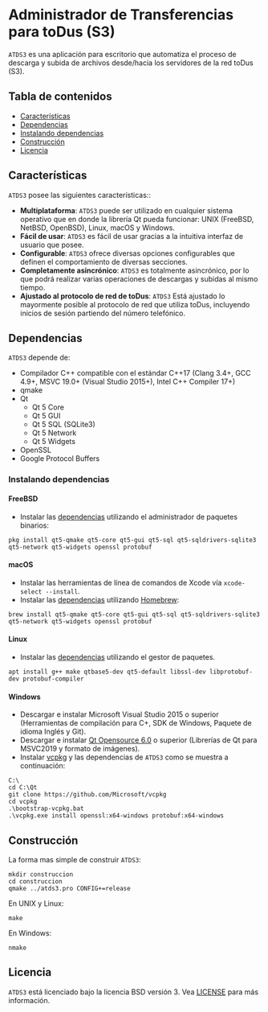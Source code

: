 # Administrador de Transferencias para toDus (S3)

`ATDS3` es una aplicación para escritorio que automatiza el proceso de descarga y subida de archivos desde/hacia los servidores de la red toDus (S3).

## Tabla de contenidos
- [Características](#caracteristicas)
- [Dependencias](#dependencias)
- [Instalando dependencias](#instalando-dependencias)
- [Construcción](#construccion)
- [Licencia](#licencia)

<a name="caracteristicas"></a>
## Características

`ATDS3` posee las siguientes características::

* **Multiplataforma**: `ATDS3` puede ser utilizado en cualquier sistema operativo que en donde la librería Qt pueda funcionar: UNIX (FreeBSD, NetBSD, OpenBSD), Linux, macOS y Windows.
* **Fácil de usar**: `ATDS3` es fácil de usar gracias a la intuitiva interfaz de usuario que posee.
* **Configurable**: `ATDS3` ofrece diversas opciones configurables que definen el comportamiento de diversas secciones.
* **Completamente asincrónico**: `ATDS3` es totalmente asincrónico, por lo que podrá realizar varias operaciones de descargas y subidas al mismo tiempo.
* **Ajustado al protocolo de red de toDus**: `ATDS3` Está ajustado lo mayormente posible al protocolo de red que utiliza toDus, incluyendo inicios de sesión partiendo del número telefónico.

<a name="dependencias"></a>
## Dependencias
`ATDS3` depende de:

* Compilador C++ compatible con el estándar C++17 (Clang 3.4+, GCC 4.9+, MSVC 19.0+ (Visual Studio 2015+), Intel C++ Compiler 17+)
* qmake
* Qt
  * Qt 5 Core
  * Qt 5 GUI
  * Qt 5 SQL (SQLite3)
  * Qt 5 Network
  * Qt 5 Widgets
* OpenSSL
* Google Protocol Buffers

<a name="instalando-dependencias"></a>
### Instalando dependencias

<a name="freebsd"></a>
#### FreeBSD
* Instalar las [dependencias](#dependencias) utilizando el administrador de paquetes binarios:
```
pkg install qt5-qmake qt5-core qt5-gui qt5-sql qt5-sqldrivers-sqlite3 qt5-network qt5-widgets openssl protobuf
```

<a name="macos"></a>
#### macOS
* Instalar las herramientas de línea de comandos de Xcode vía `xcode-select --install`.
* Instalar las [dependencias](#dependencias) utilizando [Homebrew](https://brew.sh):
```
brew install qt5-qmake qt5-core qt5-gui qt5-sql qt5-sqldrivers-sqlite3 qt5-network qt5-widgets openssl protobuf
```

<a name="linux"></a>
#### Linux
* Instalar las [dependencias](#dependencias) utilizando el gestor de paquetes.
```
apt install g++ make qtbase5-dev qt5-default libssl-dev libprotobuf-dev protobuf-compiler
```

<a name="windows"></a>
#### Windows
* Descargar e instalar Microsoft Visual Studio 2015 o superior (Herramientas de compilación para C+, SDK de Windows, Paquete de idioma Inglés y Git).
* Descargar e instalar [Qt Opensource 6.0](https://www.qt.io/download-qt-installer) o superior (Librerías de Qt para MSVC2019 y formato de imágenes).
* Instalar [vcpkg](https://github.com/Microsoft/vcpkg#quick-start) y las dependencias de `ATDS3` como se muestra a continuación:
```
C:\
cd C:\Qt
git clone https://github.com/Microsoft/vcpkg
cd vcpkg
.\bootstrap-vcpkg.bat
.\vcpkg.exe install openssl:x64-windows protobuf:x64-windows
```

<a name="construccion"></a>
## Construcción

La forma mas simple de construir `ATDS3`:

```
mkdir construccion
cd construccion
qmake ../atds3.pro CONFIG+=release
```

En UNIX y Linux:

```
make
```

En Windows:

```
nmake
```

<a name="licencia"></a>
## Licencia
`ATDS3` está licenciado bajo la licencia BSD versión 3. Vea [LICENSE](LICENSE.txt) para más información.
